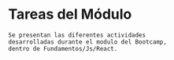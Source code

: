<h1> Tareas del Módulo </h1>
    
    Se presentan las diferentes actividades
    desarrolladas durante el modulo del Bootcamp,
    dentro de Fundamentos/Js/React.

